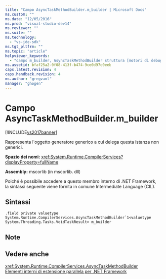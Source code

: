 ```yaml
---
title: "Campo AsyncTaskMethodBuilder.m_builder | Microsoft Docs"
ms.custom: ""
ms.date: "12/05/2016"
ms.prod: "visual-studio-dev14"
ms.reviewer: ""
ms.suite: ""
ms.technology: 
  - "vs-ide-sdk"
ms.tgt_pltfrm: ""
ms.topic: "article"
helpviewer_keywords: 
  - "campo m_builder, AsyncTaskMethodBuilder struttura [motori di debug di .NET Framework]"
ms.assetid: bfaf25a2-0f08-413f-b474-9ce0d97c0eeb
caps.latest.revision: 4
caps.handback.revision: 4
ms.author: "gregvanl"
manager: "ghogen"
---
```

# Campo AsyncTaskMethodBuilder.m_builder
[!INCLUDE[vs2017banner](../../code-quality/includes/vs2017banner.md)]

Rappresenta l'oggetto generatore generico a cui delega questa istanza non generici.  
  
 **Spazio dei nomi:** <xref:System.Runtime.CompilerServices?displayProperty=fullName>  
  
 **Assembly:** mscorlib \(in mscorlib. dll\)  
  
 Poiché è possibile accedere a questo membro interno di .NET Framework, la sintassi seguente viene fornita in comune Intermediate Language \(CIL\).  
  
## Sintassi  
  
```  
.field private valuetype System.Runtime.CompilerServices.AsyncTaskMethodBuilder`1<valuetype System.Threading.Tasks.VoidTaskResult> m_builder  
```  
  
## Note  
  
## Vedere anche  
 <xref:System.Runtime.CompilerServices.AsyncTaskMethodBuilder>   
 [Elementi interni di estensione parallela per .NET Framework](../../extensibility/debugger/parallel-extension-internals-for-the-dotnet-framework.md)